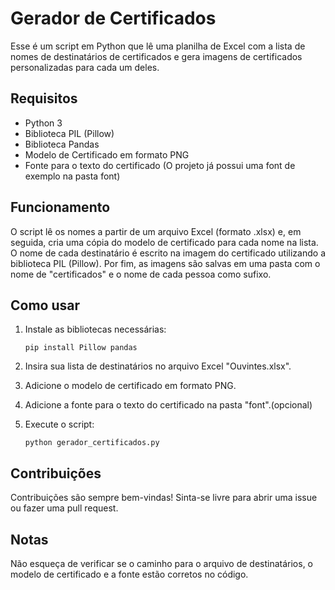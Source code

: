 
# Gerador de Certificados

Esse é um script em Python que lê uma planilha de Excel com a lista de nomes de destinatários de certificados e gera imagens de certificados personalizadas para cada um deles.


## Requisitos
- Python 3
- Biblioteca PIL (Pillow)
- Biblioteca Pandas
- Modelo de Certificado em formato PNG
- Fonte para o texto do certificado (O projeto já possui uma font de exemplo na pasta font)

## Funcionamento

O script lê os nomes a partir de um arquivo Excel (formato .xlsx) e, em seguida, cria uma cópia do modelo de certificado para cada nome na lista. O nome de cada destinatário é escrito na imagem do certificado utilizando a biblioteca PIL (Pillow). Por fim, as imagens são salvas em uma pasta com o nome de "certificados" e o nome de cada pessoa como sufixo.

## Como usar

1. Instale as bibliotecas necessárias:

    ```
    pip install Pillow pandas
    ```
2. Insira sua lista de destinatários no arquivo Excel "Ouvintes.xlsx".
3. Adicione o modelo de certificado em formato PNG.
4. Adicione a fonte para o texto do certificado na pasta "font".(opcional)
5. Execute o script:

    ```
    python gerador_certificados.py

    ```


## Contribuições
Contribuições são sempre bem-vindas! Sinta-se livre para abrir uma issue ou fazer uma pull request.

## Notas
Não esqueça de verificar se o caminho para o arquivo de destinatários, o modelo de certificado e a fonte estão corretos no código.

